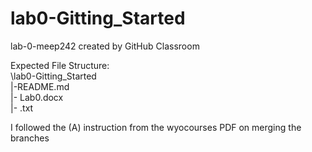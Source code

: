 # lab0-Gitting_Started
lab-0-meep242 created by GitHub Classroom

Expected File Structure:<br>
\lab0-Gitting_Started<br>
  |-README.md<br>
  |- Lab0.docx<br>
  |- <yourname>.txt<br>

I followed the (A) instruction from the wyocourses PDF on merging the branches
